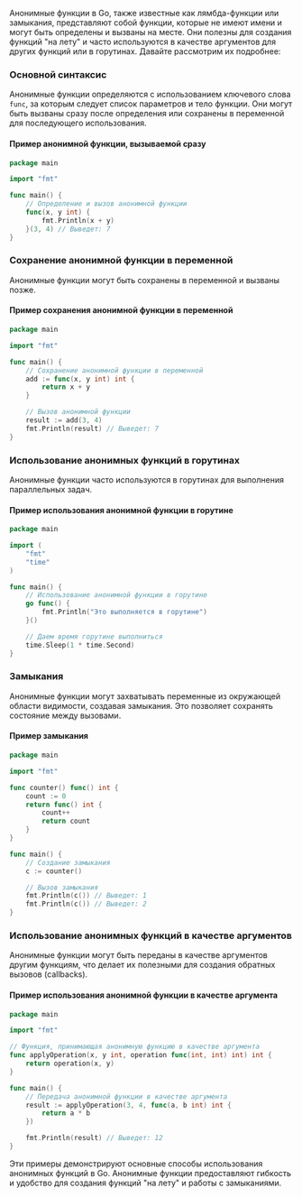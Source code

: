 Анонимные функции в Go, также известные как лямбда-функции или замыкания, представляют собой функции, которые не имеют имени и могут быть определены и вызваны на месте. Они полезны для создания функций "на лету" и часто используются в качестве аргументов для других функций или в горутинах. Давайте рассмотрим их подробнее:

### Основной синтаксис

Анонимные функции определяются с использованием ключевого слова `func`, за которым следует список параметров и тело функции. Они могут быть вызваны сразу после определения или сохранены в переменной для последующего использования.

#### Пример анонимной функции, вызываемой сразу

```go
package main

import "fmt"

func main() {
    // Определение и вызов анонимной функции
    func(x, y int) {
        fmt.Println(x + y)
    }(3, 4) // Выведет: 7
}
```

### Сохранение анонимной функции в переменной

Анонимные функции могут быть сохранены в переменной и вызваны позже.

#### Пример сохранения анонимной функции в переменной

```go
package main

import "fmt"

func main() {
    // Сохранение анонимной функции в переменной
    add := func(x, y int) int {
        return x + y
    }

    // Вызов анонимной функции
    result := add(3, 4)
    fmt.Println(result) // Выведет: 7
}
```

### Использование анонимных функций в горутинах

Анонимные функции часто используются в горутинах для выполнения параллельных задач.

#### Пример использования анонимной функции в горутине

```go
package main

import (
    "fmt"
    "time"
)

func main() {
    // Использование анонимной функции в горутине
    go func() {
        fmt.Println("Это выполняется в горутине")
    }()

    // Даем время горутине выполниться
    time.Sleep(1 * time.Second)
}
```

### Замыкания

Анонимные функции могут захватывать переменные из окружающей области видимости, создавая замыкания. Это позволяет сохранять состояние между вызовами.

#### Пример замыкания

```go
package main

import "fmt"

func counter() func() int {
    count := 0
    return func() int {
        count++
        return count
    }
}

func main() {
    // Создание замыкания
    c := counter()

    // Вызов замыкания
    fmt.Println(c()) // Выведет: 1
    fmt.Println(c()) // Выведет: 2
}
```

### Использование анонимных функций в качестве аргументов

Анонимные функции могут быть переданы в качестве аргументов другим функциям, что делает их полезными для создания обратных вызовов (callbacks).

#### Пример использования анонимной функции в качестве аргумента

```go
package main

import "fmt"

// Функция, принимающая анонимную функцию в качестве аргумента
func applyOperation(x, y int, operation func(int, int) int) int {
    return operation(x, y)
}

func main() {
    // Передача анонимной функции в качестве аргумента
    result := applyOperation(3, 4, func(a, b int) int {
        return a * b
    })

    fmt.Println(result) // Выведет: 12
}
```

Эти примеры демонстрируют основные способы использования анонимных функций в Go. Анонимные функции предоставляют гибкость и удобство для создания функций "на лету" и работы с замыканиями.